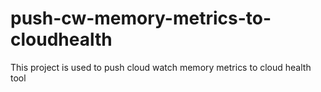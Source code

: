 # push-cw-memory-metrics-to-cloudhealth
This project is used to push cloud watch memory metrics to cloud health tool
